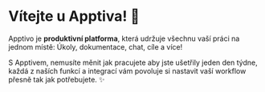 # Vítejte u Apptiva! 🚀

Apptivo je **produktivní platforma**, která udržuje všechnu vaší práci na jednom místě: Úkoly, dokumentace, chat, cíle a více!

S Apptivem, nemusíte měnit jak pracujete aby jste ušetřily jeden den týdne, každá z naších funkcí a integrací vám povoluje si nastavit vaší workflow přesně tak jak potřebujete. ✨
